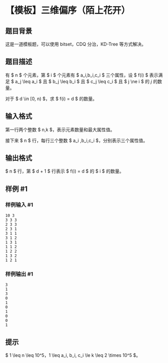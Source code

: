 # 【模板】三维偏序（陌上花开）

## 题目背景

这是一道模板题，可以使用 bitset，CDQ 分治，KD-Tree 等方式解决。

## 题目描述

有 $ n $ 个元素，第 $ i $ 个元素有 $ a_i,b_i,c_i $ 三个属性，设 $ f(i) $ 表示满足 $ a_j \leq a_i $ 且 $ b_j \leq b_i $ 且 $ c_j \leq c_i $ 且 $ j \ne i $ 的 $j$ 的数量。

对于 $ d \in [0, n) $，求 $ f(i) = d $ 的数量。

## 输入格式

第一行两个整数 $ n,k $，表示元素数量和最大属性值。

接下来 $ n $ 行，每行三个整数 $ a_i ,b_i,c_i $，分别表示三个属性值。

## 输出格式

$ n $ 行，第 $ d + 1 $ 行表示 $ f(i) = d $ 的 $ i $ 的数量。

## 样例 #1

### 样例输入 #1
```
10 3
3 3 3
2 3 3
2 3 1
3 1 1
3 1 2
1 3 1
1 1 2
1 2 2
1 3 2
1 2 1
```

### 样例输出 #1

```
3
1
3
0
1
0
1
0
0
1
```

## 提示

$ 1 \leq n \leq 10^5$，$1 \leq a_i, b_i, c_i \le k \leq 2 \times 10^5 $。

